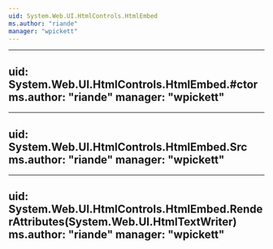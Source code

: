 ```yaml
---
uid: System.Web.UI.HtmlControls.HtmlEmbed
ms.author: "riande"
manager: "wpickett"
---
```


---
uid: System.Web.UI.HtmlControls.HtmlEmbed.#ctor
ms.author: "riande"
manager: "wpickett"
---

---
uid: System.Web.UI.HtmlControls.HtmlEmbed.Src
ms.author: "riande"
manager: "wpickett"
---

---
uid: System.Web.UI.HtmlControls.HtmlEmbed.RenderAttributes(System.Web.UI.HtmlTextWriter)
ms.author: "riande"
manager: "wpickett"
---

